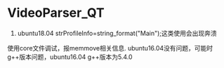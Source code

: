 # VideoParser_QT


1. ubuntu18.04 strProfileInfo=string_format("Main");这类使用会出现奔溃

使用core文件调试，报memmove相关信息.
ubuntu16.04没有问题，可能时g++版本问题，ubuntu16.04 g++版本为5.4.0
